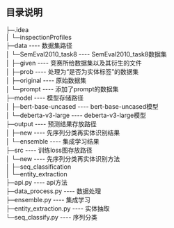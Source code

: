 ## 目录说明
├─.idea  
│  └─inspectionProfiles   
├─data  ---- 数据集路径  
│  └─SemEval2010_task8  ---- SemEval2010_task8数据集  
│      ├─given  ---- 竞赛所给数据集以及其衍生的文件  
│      ├─prob  ---- 处理为“是否为实体标签”的数据集  
│      ├─original  ---- 原始数据集  
│      └─prompt  ---- 添加了prompt的数据集  
├─model  ---- 模型存储路径  
│  ├─bert-base-uncased  ---- bert-base-uncased模型  
│  └─deberta-v3-large  ---- deberta-v3-large模型  
├─output  ---- 预测结果存放路径  
│  ├─new  ---- 先序列分类再实体识别结果  
│  └─ensemble  ---- 集成学习结果  
├─src  ---- 训练loss图存放路径  
│  └─new  ---- 先序列分类再实体识别方法  
│      ├─seq_classification  
│      └─entity_extraction  
├─api.py  ---- api方法  
├─data_process.py  ---- 数据处理  
├─ensemble.py  ---- 集成学习  
├─entity_extraction.py  ---- 实体抽取  
└─seq_classify.py  ---- 序列分类  
 
